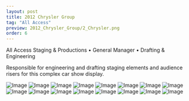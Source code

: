 ```yaml
---
layout: post
title: 2012 Chrysler Group
tag: "All Access"
preview: 2012_Chrysler_Group/2_Chrysler.png
order: 6
---
```

All Access Staging & Productions • General Manager • Drafting & Engineering

Responsible for engineering and drafting staging elements and audience risers for this complex car show display.

![Image](1_Chrysler.png)
![Image](2_Chrysler.png)
![Image](3_Chrysler.png)
![Image](4_Chrysler.png)
![Image](5_Chrysler.png)
![Image](6_Chrysler.png)
![Image](7_Chrysler.png)
![Image](8_Chrysler.png)
![Image](9_Chrysler.png)
![Image](10_Chrysler.png)
![Image](11_Chrysler.png)
![Image](12_Chrysler.png)
![Image](13_Chrysler.png)
![Image](14_Chrysler.png)
![Image](15_Chrysler.png)
![Image](16_Chrysler.png)
